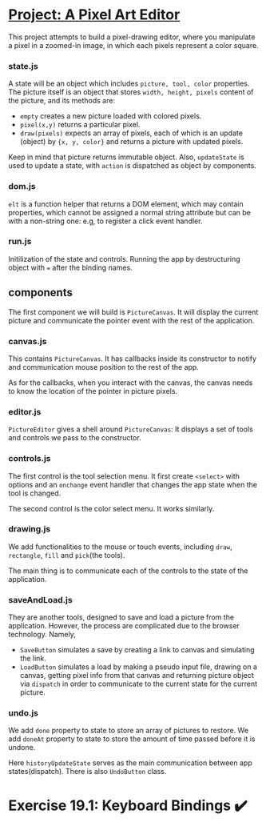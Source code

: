 # [Project: A Pixel Art Editor](https://htmlpreview.github.io/?https://github.com/SonTrungTo/Full_Stack/blob/master/EloquentJS/ch19/editor.html)
This project attempts to build a pixel-drawing editor, where you manipulate
a pixel in a zoomed-in image, in which each pixels represent a color square.

### state.js
A state will be an object which includes `picture, tool, color` properties.
The picture itself is an object that stores `width, height, pixels` content
of the picture, and its methods are:

* `empty` creates a new picture loaded with colored pixels.
* `pixel(x,y)`   returns a particular pixel.
* `draw(pixels)` expects an array of pixels, each of which is an update (object)
by `{x, y, color}` and returns a picture with updated pixels.

Keep in mind that picture returns immutable object. Also, `updateState`
is used to update a state, with `action` is dispatched as object by components.

### dom.js
`elt` is a function helper that returns a DOM element, which may contain
properties, which cannot be assigned a normal string attribute but can be with
a non-string one: e.g, to register a click event handler.

### run.js
Initilization of the state and controls. Running the app
by destructuring object with `=` after the binding names.

## components
The first component we will build is `PictureCanvas`. It will display the current
picture and communicate the pointer event with the rest of the application.

### canvas.js
This contains `PictureCanvas`. It has callbacks inside its
constructor to notify and communication mouse position to
the rest of the app.

As for the callbacks, when you interact with the canvas,
the canvas needs to know the location of the pointer in
picture pixels.

### editor.js
`PictureEditor` gives a shell around `PictureCanvas`: It displays a set of
tools and controls we pass to the constructor.

### controls.js
The first control is the tool selection menu. It first create `<select>` with
options and an `onchange` event handler that changes the app state when the tool
is changed.

The second control is the color select menu. It works similarly.

### drawing.js
We add functionalities to the mouse or touch events, including `draw`, `rectangle`,
`fill` and `pick`(the tools).

The main thing is to communicate each of the controls to the state of the application.

### saveAndLoad.js
They are another tools, designed to save and load a picture from the application.
However, the process are complicated due to the browser technology. Namely,

* `SaveButton` simulates a save by creating a link to canvas and simulating the link.
* `LoadButton` simulates a load by making a pseudo input file, drawing on a canvas,
getting pixel info from that canvas and returning picture object via `dispatch`
in order to communicate to the current state for the current picture.

### undo.js
We add `done` property to state to store an array of pictures to restore. We
add `doneAt` property to state to store the amount of time passed before it
is undone.

Here `historyUpdateState` serves as the main communication between app states(dispatch).
There is also `UndoButton` class.

# Exercise 19.1: Keyboard Bindings :heavy_check_mark:
